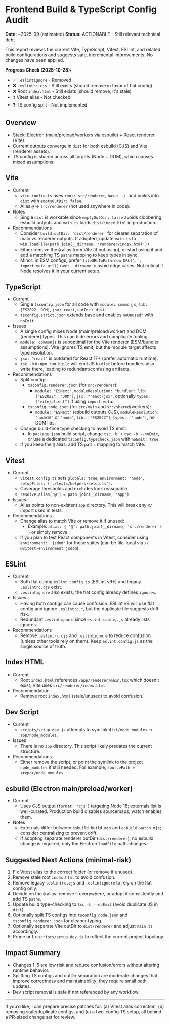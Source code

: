# Frontend Build & TypeScript Config Audit

**Date:** ~2025-09 (estimated)
**Status:** ACTIONABLE - Still relevant technical debt

This report reviews the current Vite, TypeScript, Vitest, ESLint, and related build configurations and suggests safe, incremental improvements. No changes have been applied.

**Progress Check (2025-10-28):**
- ✅ `.eslintignore` - Removed
- ❌ `.eslintrc.cjs` - Still exists (should remove in favor of flat config)
- ❌ Root `index.html` - Still exists (should remove, it's stale)
- ❓ Vitest alias - Not checked
- ❓ TS config split - Not implemented

## Overview

- Stack: Electron (main/preload/workers via esbuild) + React renderer (Vite).
- Current outputs converge in `dist` for both esbuild (CJS) and Vite (renderer assets).
- TS config is shared across all targets (Node + DOM), which causes mixed assumptions.

## Vite

- Current
  - `vite.config.ts` uses `root: src/renderer`, `base: ./`, and builds into `dist` with `emptyOutDir: false`.
  - Alias `@` → `src/renderer` (not used anywhere in code).
- Notes
  - Single `dist` is workable since `emptyOutDir: false` avoids clobbering esbuild outputs and `main.ts` loads `dist/index.html` in production.
- Recommendations
  - Consider `build.outDir: 'dist/renderer'` for clearer separation of main vs renderer outputs. If adopted, update `main.ts` to `win.loadFile(path.join(__dirname, 'renderer/index.html'))`.
  - Either remove the `@` alias from Vite (if not using), or start using it and add a matching TS `paths` mapping to keep types in sync.
  - Minor: in ESM configs, prefer `fileURLToPath(new URL('.', import.meta.url))` over `__dirname` to avoid edge cases. Not critical if Node resolves it in your current setup.

## TypeScript

- Current
  - Single `tsconfig.json` for all code with `module: commonjs`, `lib: [ES2022, DOM]`, `jsx: react`, `outDir: dist`.
  - `tsconfig.strict.json` extends base and enables `noUnused*` with `noEmit`.
- Issues
  - A single config mixes Node (main/preload/worker) and DOM (renderer) types. This can hide errors and complicate tooling.
  - `module: commonjs` is suboptimal for the Vite renderer (ESM/bundler assumptions). Vite ignores TS emit, but the module target affects type resolution.
  - `jsx: "react"` is outdated for React 17+ (prefer automatic runtime).
  - `tsc -b` in `npm run build` will emit JS to `dist` before bundlers also write there, leading to redundant/confusing artifacts.
- Recommendations
  - Split configs:
    - `tsconfig.renderer.json` (for `src/renderer`):
      - `module: "ESNext"`, `moduleResolution: "bundler"`, `lib: ["ES2022", "DOM"]`, `jsx: "react-jsx"`, optionally `types: ["vite/client"]` if using `import.meta`.
    - `tsconfig.node.json` (for `src/main` and `src/shared`/workers):
      - `module: "ESNext"` (esbuild outputs CJS), `moduleResolution: "node16"` or `"node"`, `lib: ["ES2022"]`, `types: ["node"]`, no DOM libs.
  - Change build-time type checking to avoid TS emit:
    - In `package.json` build script, change `tsc -b` → `tsc -b --noEmit`, or use a dedicated `tsconfig.typecheck.json` with `noEmit: true`.
  - If you keep the `@` alias: add TS `paths` mapping to match Vite.

## Vitest

- Current
  - `vitest.config.ts` sets `globals: true`, `environment: 'node'`, `setupFiles: ['./tests/helpers/setup.ts']`.
  - Coverage thresholds and excludes look reasonable.
  - `resolve.alias['@'] = path.join(__dirname, 'app')`.
- Issues
  - Alias points to non-existent `app` directory. This will break any `@/` import used in tests.
- Recommendations
  - Change alias to match Vite or remove it if unused:
    - Example: `alias: { '@': path.join(__dirname, 'src/renderer') }` or simply remove.
  - If you plan to test React components in Vitest, consider using `environment: 'jsdom'` for those suites (can be file-local via `// @vitest-environment jsdom`).

## ESLint

- Current
  - Both flat config `eslint.config.js` (ESLint v9+) and legacy `.eslintrc.cjs` exist.
  - `.eslintignore` also exists; the flat config already defines `ignores`.
- Issues
  - Having both configs can cause confusion. ESLint v9 will use flat config and ignore `.eslintrc.*`, but the duplicate file suggests drift risk.
  - Redundant `.eslintignore` since `eslint.config.js` already lists ignores.
- Recommendations
  - Remove `.eslintrc.cjs` and `.eslintignore` to reduce confusion (unless other tools rely on them). Keep `eslint.config.js` as the single source of truth.

## Index HTML

- Current
  - Root `index.html` references `/app/renderer/main.tsx` which doesn’t exist; Vite uses `src/renderer/index.html`.
- Recommendation
  - Remove root `index.html` (stale/unused) to avoid confusion.

## Dev Script

- Current
  - `scripts/setup-dev.js` attempts to symlink `dist/node_modules` → `app/node_modules`.
- Issues
  - There is no `app` directory. This script likely predates the current structure.
- Recommendations
  - Either remove the script, or point the symlink to the project `node_modules` if still needed. For example, `sourcePath = <repo>/node_modules`.

## esbuild (Electron main/preload/worker)

- Current
  - Uses CJS output (`format: 'cjs'`) targeting Node 18; externals list is well-curated. Production build disables sourcemaps; watch enables them.
- Notes
  - Externals differ between `esbuild.build.mjs` and `esbuild.watch.mjs`; consider centralizing to prevent drift.
  - If adopting separate renderer outDir (`dist/renderer`), no esbuild change is required; only the Electron `loadFile` path changes.

## Suggested Next Actions (minimal-risk)

1. Fix Vitest alias to the correct folder (or remove if unused).
2. Remove stale root `index.html` to avoid confusion.
3. Remove legacy `.eslintrc.cjs` and `.eslintignore` to rely on the flat config only.
4. Decide on the `@` alias: remove it everywhere, or adopt it consistently and add TS `paths`.
5. Update build type-checking to `tsc -b --noEmit` (avoid duplicate JS in `dist`).
6. Optionally split TS configs into `tsconfig.node.json` and `tsconfig.renderer.json` for cleaner typing.
7. Optionally separate Vite outDir to `dist/renderer` and adjust `main.ts` accordingly.
8. Prune or fix `scripts/setup-dev.js` to reflect the current project topology.

## Impact Summary

- Changes 1–5 are low risk and reduce confusion/errors without altering runtime behavior.
- Splitting TS configs and outDir separation are moderate changes that improve correctness and maintainability; they require small path updates.
- Dev script removal is safe if not referenced by any workflow.

---

If you’d like, I can prepare precise patches for: (a) Vitest alias correction, (b) removing stale/duplicate configs, and (c) a two-config TS setup, all behind a PR-sized change set for review.

